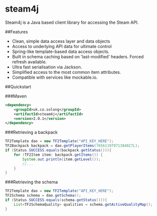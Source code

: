 steam4j
=======
Steam4j is a Java based client library for accessing the Steam API.

##Features
 - Clean, simple data access layer and data objects
 - Access to underlying API data for ultimate control
 - Spring-like template-based data access objects.
 - Built in schema caching based on 'last-modified' headers. Forced refresh available.
 - Ultra fast serialisation via Jackson.
 - Simplified access to the most common item attributes.
 - Compatible with services like mockable.io.

##Quickstart

###Maven
```xml
<dependency>
    <groupId>uk.co.solong</groupId>
    <artifactId>steam4j</artifactId>
    <version>2.0.1</version>
</dependency>
```
 
###Retrieving a backpack
```java
TF2Template dao = new TF2Template("API_KEY_HERE");
TF2Backpack backpack = dao.getPlayerItems(76561197971384027L);
if (Status.SUCCESS.equals(backpack.getStatus())){
    for (TF2Item item: backpack.getItems()) {
        System.out.println(item.getLevel());
        //...
    }
}
```

###Retrieving the schema
```java
TF2Template dao = new TF2Template("API_KEY_HERE");
TF2Schema schema = dao.getSchema();
if (Status.SUCCESS.equals(schema.getStatus())){
    List<TF2SchemaQuality> qualities = schema.getActiveQualityMap();
}
```